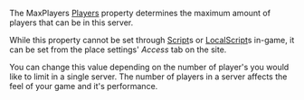 The MaxPlayers [Players](https://create.roblox.com/docs/reference/engine/classes/Players) property determines the maximum amount of players
that can be in this server.

While this property cannot be set through [Script](https://create.roblox.com/docs/reference/engine/classes/Script)s or [LocalScript](https://create.roblox.com/docs/reference/engine/classes/LocalScript)s
in-game, it can be set from the place settings' _Access_ tab on the site.

You can change this value depending on the number of player's you would
like to limit in a single server. The number of players in a server
affects the feel of your game and it's performance.